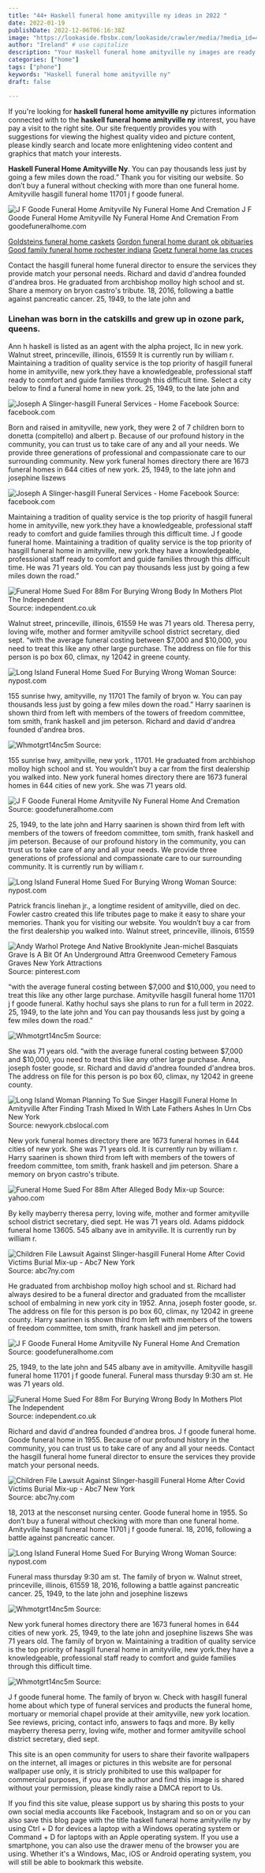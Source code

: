 ```yaml
---
title: "44+ Haskell funeral home amityville ny ideas in 2022 "
date: 2022-01-19
publishDate: 2022-12-06T06:16:38Z
image: "https://lookaside.fbsbx.com/lookaside/crawler/media/?media_id=4154194451352703"
author: "Ireland" # use capitalize
description: "Your Haskell funeral home amityville ny images are ready. Haskell funeral home amityville ny are a topic that is being searched for and liked by netizens today. You can Get the Haskell funeral home amityville ny files here. Get all free photos and vectors."
categories: ["home"]
tags: ["phone"]
keywords: "Haskell funeral home amityville ny"
draft: false

---
```


If you're looking for **haskell funeral home amityville ny** pictures information connected with to the **haskell funeral home amityville ny** interest, you have pay a visit to the right  site.  Our site frequently  provides you with  suggestions  for viewing  the highest  quality video and picture  content, please kindly search and locate more enlightening video content and graphics  that match your interests.

**Haskell Funeral Home Amityville Ny**. You can pay thousands less just by going a few miles down the road.” Thank you for visiting our website. So don’t buy a funeral without checking with more than one funeral home. Amityville hasgill funeral home 11701 j f goode funeral.

![J F Goode Funeral Home Amityville Ny Funeral Home And Cremation](https://s3.amazonaws.com/CFSV2/siteimages/jgd/461424-logo-v2.png "J F Goode Funeral Home Amityville Ny Funeral Home And Cremation")
J F Goode Funeral Home Amityville Ny Funeral Home And Cremation From goodefuneralhome.com

[Goldsteins funeral home caskets](/goldsteins-funeral-home-caskets/)
[Gordon funeral home durant ok obituaries](/gordon-funeral-home-durant-ok-obituaries/)
[Good family funeral home rochester indiana](/good-family-funeral-home-rochester-indiana/)
[Goetz funeral home las cruces](/goetz-funeral-home-las-cruces/)

Contact the hasgill funeral home funeral director to ensure the services they provide match your personal needs. Richard and david d&#039;andrea founded d&#039;andrea bros. He graduated from archbishop molloy high school and st. Share a memory on bryon castro&#039;s tribute. 18, 2016, following a battle against pancreatic cancer. 25, 1949, to the late john and

### Linehan was born in the catskills and grew up in ozone park, queens.

Ann h haskell is listed as an agent with the alpha project, llc in new york. Walnut street, princeville, illinois, 61559 It is currently run by william r. Maintaining a tradition of quality service is the top priority of hasgill funeral home in amityville, new york.they have a knowledgeable, professional staff ready to comfort and guide families through this difficult time. Select a city below to find a funeral home in new york. 25, 1949, to the late john and


![Joseph A Slinger-hasgill Funeral Services - Home Facebook](https://lookaside.fbsbx.com/lookaside/crawler/media/?media_id=4123659797739502 "Joseph A Slinger-hasgill Funeral Services - Home Facebook")
Source: facebook.com

Born and raised in amityville, new york, they were 2 of 7 children born to donetta (compitello) and albert p. Because of our profound history in the community, you can trust us to take care of any and all your needs. We provide three generations of professional and compassionate care to our surrounding community. New york funeral homes directory there are 1673 funeral homes in 644 cities of new york. 25, 1949, to the late john and josephine liszews

![Joseph A Slinger-hasgill Funeral Services - Home Facebook](https://lookaside.fbsbx.com/lookaside/crawler/media/?media_id=4107665946005554 "Joseph A Slinger-hasgill Funeral Services - Home Facebook")
Source: facebook.com

Maintaining a tradition of quality service is the top priority of hasgill funeral home in amityville, new york.they have a knowledgeable, professional staff ready to comfort and guide families through this difficult time. J f goode funeral home. Maintaining a tradition of quality service is the top priority of hasgill funeral home in amityville, new york.they have a knowledgeable, professional staff ready to comfort and guide families through this difficult time. He was 71 years old. You can pay thousands less just by going a few miles down the road.”

![Funeral Home Sued For 88m For Burying Wrong Body In Mothers Plot The Independent](https://static.independent.co.uk/2021/11/20/01/photojoiner_photo%20%2816%29.jpeg?width=1200 "Funeral Home Sued For 88m For Burying Wrong Body In Mothers Plot The Independent")
Source: independent.co.uk

Walnut street, princeville, illinois, 61559 He was 71 years old. Theresa perry, loving wife, mother and former amityville school district secretary, died sept. “with the average funeral costing between $7,000 and $10,000, you need to treat this like any other large purchase. The address on file for this person is po box 60, climax, ny 12042 in greene county.

![Long Island Funeral Home Sued For Burying Wrong Woman](https://nypost.com/wp-content/uploads/sites/2/2021/11/Slinger-Hasgill-Funeral-Home-in-Amityville-194.jpg?quality=80&amp;strip=all&amp;w=1024 "Long Island Funeral Home Sued For Burying Wrong Woman")
Source: nypost.com

155 sunrise hwy, amityville, ny 11701 The family of bryon w. You can pay thousands less just by going a few miles down the road.” Harry saarinen is shown third from left with members of the towers of freedom committee, tom smith, frank haskell and jim peterson. Richard and david d&#039;andrea founded d&#039;andrea bros.

![Whmotgrt14nc5m](https://lookaside.fbsbx.com/lookaside/crawler/media/?media_id=4154173304688151 "Whmotgrt14nc5m")
Source: 

155 sunrise hwy, amityville, new york , 11701. He graduated from archbishop molloy high school and st. You wouldn’t buy a car from the first dealership you walked into. New york funeral homes directory there are 1673 funeral homes in 644 cities of new york. She was 71 years old.

![J F Goode Funeral Home Amityville Ny Funeral Home And Cremation](https://s3.amazonaws.com/CFSV2/siteimages/jgd/484860-482138-15026461381395218778997471908969o.jpg "J F Goode Funeral Home Amityville Ny Funeral Home And Cremation")
Source: goodefuneralhome.com

25, 1949, to the late john and Harry saarinen is shown third from left with members of the towers of freedom committee, tom smith, frank haskell and jim peterson. Because of our profound history in the community, you can trust us to take care of any and all your needs. We provide three generations of professional and compassionate care to our surrounding community. It is currently run by william r.

![Long Island Funeral Home Sued For Burying Wrong Woman](https://nypost.com/wp-content/uploads/sites/2/2021/11/Slinger-Hasgill-Funeral-Home-in-Amityville-197.jpg?quality=90&amp;strip=all "Long Island Funeral Home Sued For Burying Wrong Woman")
Source: nypost.com

Patrick francis linehan jr., a longtime resident of amityville, died on dec. Fowler castro created this life tributes page to make it easy to share your memories. Thank you for visiting our website. You wouldn’t buy a car from the first dealership you walked into. Walnut street, princeville, illinois, 61559

![Andy Warhol Protege And Native Brooklynite Jean-michel Basquiats Grave Is A Bit Of An Underground Attra Greenwood Cemetery Famous Graves New York Attractions](https://i.pinimg.com/736x/7f/d4/cf/7fd4cf55dbc0278b37488709e3997ca7--famous-graves-basquiat.jpg "Andy Warhol Protege And Native Brooklynite Jean-michel Basquiats Grave Is A Bit Of An Underground Attra Greenwood Cemetery Famous Graves New York Attractions")
Source: pinterest.com

“with the average funeral costing between $7,000 and $10,000, you need to treat this like any other large purchase. Amityville hasgill funeral home 11701 j f goode funeral. Kathy hochul says she plans to run for a full term in 2022. 25, 1949, to the late john and You can pay thousands less just by going a few miles down the road.”

![Whmotgrt14nc5m](https://lookaside.fbsbx.com/lookaside/crawler/media/?media_id=4172313932874088 "Whmotgrt14nc5m")
Source: 

She was 71 years old. “with the average funeral costing between $7,000 and $10,000, you need to treat this like any other large purchase. Anna, joseph foster goode, sr. Richard and david d&#039;andrea founded d&#039;andrea bros. The address on file for this person is po box 60, climax, ny 12042 in greene county.

![Long Island Woman Planning To Sue Singer Hasgill Funeral Home In Amityville After Finding Trash Mixed In With Late Fathers Ashes In Urn Cbs New York](https://newyork.cbslocal.com/wp-content/uploads/sites/14578484/2011/06/83767851.jpg?w=1024&amp;h=576&amp;crop=1 "Long Island Woman Planning To Sue Singer Hasgill Funeral Home In Amityville After Finding Trash Mixed In With Late Fathers Ashes In Urn Cbs New York")
Source: newyork.cbslocal.com

New york funeral homes directory there are 1673 funeral homes in 644 cities of new york. She was 71 years old. It is currently run by william r. Harry saarinen is shown third from left with members of the towers of freedom committee, tom smith, frank haskell and jim peterson. Share a memory on bryon castro&#039;s tribute.

![Funeral Home Sued For 88m After Alleged Body Mix-up](https://s.yimg.com/uu/api/res/1.2/.Op1PNC_pZ0lXynoVbcsWQ--~B/aD00MTE7dz01NTI7YXBwaWQ9eXRhY2h5b24-/https://media.zenfs.com/en/cbs_news_897/d1c4a1f3e64ca4349ca4485d32479365 "Funeral Home Sued For 88m After Alleged Body Mix-up")
Source: yahoo.com

By kelly mayberry theresa perry, loving wife, mother and former amityville school district secretary, died sept. He was 71 years old. Adams piddock funeral home 13605. 545 albany ave in amityville. It is currently run by william r.

![Children File Lawsuit Against Slinger-hasgill Funeral Home After Covid Victims Burial Mix-up - Abc7 New York](https://cdn.abcotvs.com/dip/images/11251554_111821-wabc-sadie-williams-img.jpg "Children File Lawsuit Against Slinger-hasgill Funeral Home After Covid Victims Burial Mix-up - Abc7 New York")
Source: abc7ny.com

He graduated from archbishop molloy high school and st. Richard had always desired to be a funeral director and graduated from the mcallister school of embalming in new york city in 1952. Anna, joseph foster goode, sr. The address on file for this person is po box 60, climax, ny 12042 in greene county. Harry saarinen is shown third from left with members of the towers of freedom committee, tom smith, frank haskell and jim peterson.

![J F Goode Funeral Home Amityville Ny Funeral Home And Cremation](https://s3.amazonaws.com/CFSV2/siteimages/jgd/461424-logo-v2.png "J F Goode Funeral Home Amityville Ny Funeral Home And Cremation")
Source: goodefuneralhome.com

25, 1949, to the late john and 545 albany ave in amityville. Amityville hasgill funeral home 11701 j f goode funeral. Funeral mass thursday 9:30 am st. He was 71 years old.

![Funeral Home Sued For 88m For Burying Wrong Body In Mothers Plot The Independent](https://cdn.jwplayer.com/v2/media/g6xGOPKe/poster.jpg?width=1280 "Funeral Home Sued For 88m For Burying Wrong Body In Mothers Plot The Independent")
Source: independent.co.uk

Richard and david d&#039;andrea founded d&#039;andrea bros. J f goode funeral home. Goode funeral home in 1955. Because of our profound history in the community, you can trust us to take care of any and all your needs. Contact the hasgill funeral home funeral director to ensure the services they provide match your personal needs.

![Children File Lawsuit Against Slinger-hasgill Funeral Home After Covid Victims Burial Mix-up - Abc7 New York](https://cdn.abcotvs.com/dip/images/11250036_111821-wabc-teen-dies-basketball-img.jpg?w=800&amp;r=16%3A9 "Children File Lawsuit Against Slinger-hasgill Funeral Home After Covid Victims Burial Mix-up - Abc7 New York")
Source: abc7ny.com

18, 2013 at the nesconset nursing center. Goode funeral home in 1955. So don’t buy a funeral without checking with more than one funeral home. Amityville hasgill funeral home 11701 j f goode funeral. 18, 2016, following a battle against pancreatic cancer.

![Long Island Funeral Home Sued For Burying Wrong Woman](https://nypost.com/wp-content/uploads/sites/2/2021/11/Slinger-Hasgill-Funeral-Home-in-Amityville-199-copy.jpg?quality=90&amp;strip=all "Long Island Funeral Home Sued For Burying Wrong Woman")
Source: nypost.com

Funeral mass thursday 9:30 am st. The family of bryon w. Walnut street, princeville, illinois, 61559 18, 2016, following a battle against pancreatic cancer. 25, 1949, to the late john and josephine liszews

![Whmotgrt14nc5m](https://lookaside.fbsbx.com/lookaside/crawler/media/?media_id=224472689823930&amp;get_thumbnail=1 "Whmotgrt14nc5m")
Source: 

New york funeral homes directory there are 1673 funeral homes in 644 cities of new york. 25, 1949, to the late john and josephine liszews She was 71 years old. The family of bryon w. Maintaining a tradition of quality service is the top priority of hasgill funeral home in amityville, new york.they have a knowledgeable, professional staff ready to comfort and guide families through this difficult time.

![Whmotgrt14nc5m](https://lookaside.fbsbx.com/lookaside/crawler/media/?media_id=4154194451352703 "Whmotgrt14nc5m")
Source: 

J f goode funeral home. The family of bryon w. Check with hasgill funeral home about which type of funeral services and products the funeral home, mortuary or memorial chapel provide at their amityville, new york location. See reviews, pricing, contact info, answers to faqs and more. By kelly mayberry theresa perry, loving wife, mother and former amityville school district secretary, died sept.

This site is an open community for users to share their favorite wallpapers on the internet, all images or pictures in this website are for personal wallpaper use only, it is stricly prohibited to use this wallpaper for commercial purposes, if you are the author and find this image is shared without your permission, please kindly raise a DMCA report to Us.

If you find this site value, please support us by sharing this posts to your own social media accounts like Facebook, Instagram and so on or you can also save this blog page with the title haskell funeral home amityville ny by using Ctrl + D for devices a laptop with a Windows operating system or Command + D for laptops with an Apple operating system. If you use a smartphone, you can also use the drawer menu of the browser you are using. Whether it's a Windows, Mac, iOS or Android operating system, you will still be able to bookmark this website.
